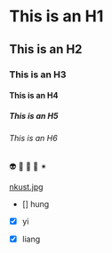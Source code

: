 # This is an H1
## This is an H2
### This is an H3
#### This is an H4
##### This is an H5
###### This is an H6

👽 🍺 🖤 🚯 ✴

[nkust.jpg](nkust.jpg "國立高雄科技大學")

- [] hung
- [x] yi
- [x] liang

